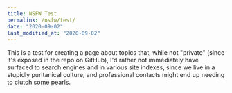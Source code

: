 ```yaml
---
title: NSFW Test
permalink: /nsfw/test/
date: "2020-09-02"
last_modified_at: "2020-09-02"
---
```


This is a test for creating a page about topics that, while not "private" (since it's exposed in the repo on GitHub), I'd rather not immediately have surfaced to search engines and in various site indexes, since we live in a stupidly puritanical culture, and professional contacts might end up needing to clutch some pearls.
